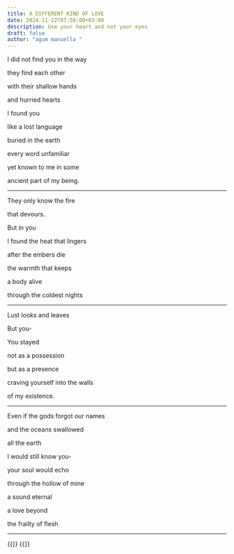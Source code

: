 ```yaml
---
title: A DIFFERENT KIND OF LOVE
date: 2024-11-22T07:58:00+03:00
description: Use your heart and not your eyes
draft: false
author: "agum manuella "
---
```

I did not find you in the way 

they find each other 

with their shallow hands 

and hurried hearts 

I found you 

like a lost language 

buried in the earth 

every word unfamiliar 

yet known to me in some

ancient part of my being.
___

They only know the fire 

that devours.

But in you 

I found the heat that lingers 

after the embers die 

the warmth that keeps 

a body alive 

through the coldest nights 
___

Lust looks and leaves 

But you-

You stayed 

not as a possession 

but as a presence 

craving yourself into the walls 

of my existence.
___

Even if the gods forgot our names 

and the oceans swallowed

all the earth 

I would still know you-

your soul would echo 

through the hollow of mine 

a sound eternal 

a love beyond 

the frailty of flesh 
___
{{<comments>}}
{{<mini-toc>}}
